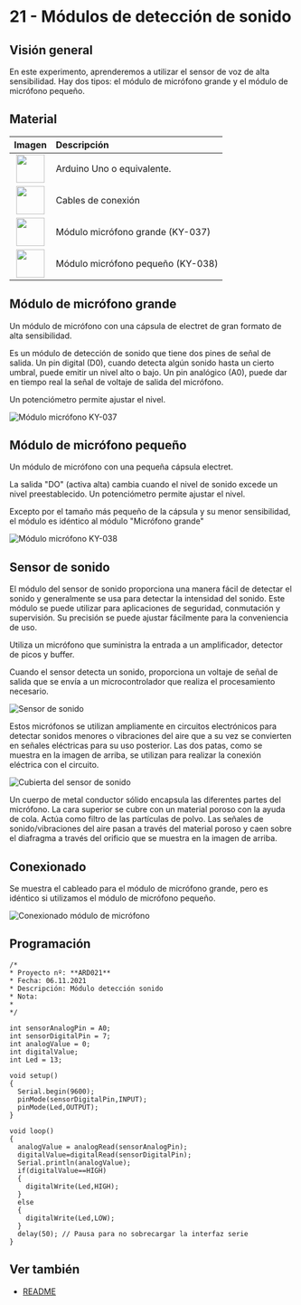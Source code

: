 # 21 - Módulos de detección de sonido

## Visión general

En este experimento, aprenderemos a utilizar el sensor de voz de alta
sensibilidad. Hay dos tipos: el módulo de micrófono grande y el módulo de
micrófono pequeño.

## Material

|                               Imagen                               | Descripción                      |
| :----------------------------------------------------------------: | :------------------------------ |
| <img src="./../imatges/mat/mat_unor3.png" width="50" height="50">  | Arduino Uno o equivalente.       |
| <img src="./../imatges/mat/mat_cables.png" width="50" height="50"> | Cables de conexión              |
| <img src="./../imatges/mat/mat_KY-037.png" width="50" height="50"> | Módulo micrófono grande (KY-037)    |
| <img src="./../imatges/mat/mat_KY-038.png" width="50" height="50"> | Módulo micrófono pequeño (KY-038) |

## Módulo de micrófono grande

Un módulo de micrófono con una cápsula de electret de gran formato de alta
sensibilidad.

Es un módulo de detección de sonido que tiene dos pines de señal de salida. Un
pin digital (D0), cuando detecta algún sonido hasta un cierto umbral, puede
emitir un nivel alto o bajo. Un pin analógico (A0), puede dar en tiempo real la señal de voltaje de salida del micrófono.

Un potenciómetro permite ajustar el nivel.

![Módulo micrófono KY-037](../imatges/ard/ard_21_01.png)

## Módulo de micrófono pequeño

Un módulo de micrófono con una pequeña cápsula electret.

La salida "DO" (activa alta) cambia cuando el nivel de sonido excede
un nivel preestablecido. Un potenciómetro permite ajustar el nivel.

Excepto por el tamaño más pequeño de la cápsula y su menor
sensibilidad, el módulo es idéntico al módulo "Micrófono grande"

![Módulo micrófono KY-038](../imatges/ard/ard_21_02.png)

## Sensor de sonido

El módulo del sensor de sonido proporciona una manera fácil de detectar el sonido
y generalmente se usa para detectar la intensidad del sonido. Este módulo
se puede utilizar para aplicaciones de seguridad, conmutación y
supervisión. Su precisión se puede ajustar fácilmente para la
conveniencia de uso.

Utiliza un micrófono que suministra la entrada a un amplificador,
detector de picos y buffer.

Cuando el sensor detecta un sonido, proporciona un voltaje de señal
de salida que se envía a un microcontrolador que realiza el
procesamiento necesario.

![Sensor de sonido](../imatges/ard/ard_21_03.png)

Estos micrófonos se utilizan ampliamente en circuitos electrónicos para
detectar sonidos menores o vibraciones del aire que a su vez se
convierten en señales eléctricas para su uso posterior. Las dos
patas, como se muestra en la imagen de arriba, se utilizan para realizar
la conexión eléctrica con el circuito.

![Cubierta del sensor de sonido](../imatges/ard/ard_21_04.png)

Un cuerpo de metal conductor sólido encapsula las diferentes partes del
micrófono. La cara superior se cubre con un material poroso con la ayuda
de cola. Actúa como filtro de las partículas de polvo. Las señales de sonido/vibraciones del aire pasan a través del material poroso y caen sobre
el diafragma a través del orificio que se muestra en la imagen de arriba.

## Conexionado

Se muestra el cableado para el módulo de micrófono grande, pero es idéntico si
utilizamos el módulo de micrófono pequeño.

![Conexionado módulo de micrófono](../imatges/ard/ard_21_05.png)

## Programación

```Arduino
/*
* Proyecto nº: **ARD021**
* Fecha: 06.11.2021
* Descripción: Módulo detección sonido
* Nota:
*
*/

int sensorAnalogPin = A0;
int sensorDigitalPin = 7;
int analogValue = 0;
int digitalValue;
int Led = 13;

void setup()
{
  Serial.begin(9600);
  pinMode(sensorDigitalPin,INPUT);
  pinMode(Led,OUTPUT);
}

void loop()
{
  analogValue = analogRead(sensorAnalogPin);
  digitalValue=digitalRead(sensorDigitalPin);
  Serial.println(analogValue);
  if(digitalValue==HIGH)
  {
    digitalWrite(Led,HIGH);
  }
  else
  {
    digitalWrite(Led,LOW);
  }
  delay(50); // Pausa para no sobrecargar la interfaz serie
}
```

## Ver también

- [README](../README.md)
